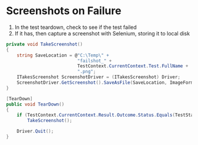 # Screenshots on Failure

1. In the test teardown, check to see if the test failed 
2. If it has, then capture a screenshot with Selenium, storing it to local disk

```csharp
private void TakeScreenshot()
{
    string SaveLocation = @"C:\Temp\" +
                           "failshot_" +
                           TestContext.CurrentContext.Test.FullName +
                           ".png";
    ITakesScreenshot ScreenshotDriver = (ITakesScreenshot) Driver;
    ScreenshotDriver.GetScreenshot().SaveAsFile(SaveLocation, ImageFormat.Png);
}

[TearDown]
public void TearDown()
{
    if (TestContext.CurrentContext.Result.Outcome.Status.Equals(TestStatus.Failed))
        TakeScreenshot();

    Driver.Quit();
}
```
